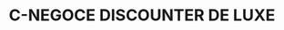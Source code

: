 ---
title: "C-NEGOCE DISCOUNTER DE LUXE"
url: /saint-laurent-du-var/c-negoce-discounter-de-luxe/
shop: Fliesen
---
